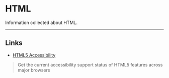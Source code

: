 # HTML

Information collected about HTML.

---

## Links

-  [HTML5 Accessibility](http://www.html5accessibility.com/)
  > Get the current accessibility support status of HTML5 features across major browsers